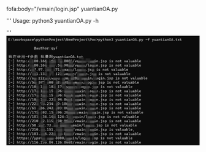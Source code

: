 fofa:body="/vmain/login.jsp"
yuantianOA.py

'''
Usage:
     python3 yuantianOA.py -h
   
   '''
     ![](https://github.com/adcjsfbj/yuantianOA/blob/main/yuantianOA.png)
